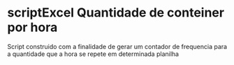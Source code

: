 # scriptExcel Quantidade de conteiner por hora
Script construido com a finalidade de gerar um contador de frequencia para a quantidade que a hora se repete em determinada planilha

